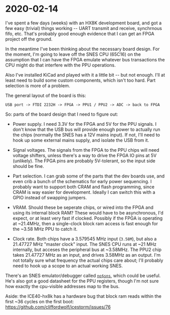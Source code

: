# 2020-02-14

I've spent a few days (weeks) with an HX8K development board, and got a few
easy (trivial) things working -- UART transmit and receive, synchrnous fifo,
etc. That's probably good enough evidence that I can get an FPGA project off
the ground.

In the meantime I've been thinking about the necessary board design. For the moment, I'm going to leave off the SNES CPU (65C16) on the assumption that I can have the FPGA emulate whatever bus transactions the CPU might do that interfere with the PPU operations.

Also I've installed KiCad and played with it a little bit -- but not enough.
I'll at least need to build some custom components, which isn't too hard.
Part selection is more of a problem.

The general layout of the board is this:

```none
USB port -> FTDI 2232H -> FPGA -> PPU1 / PPU2 -> ADC -> back to FPGA
```

So: parts of the board design that I need to figure out:

* Power supply. I need 3.3V for the FPGA and 5V for the PPU signals. I don't
  know that the USB bus will provide enough power to actually run the chips
  (normally the SNES has a 12V mains input). If not, I'll need to hook up some
  external mains supply, and isolate the USB from it.

* Signal voltages. The signals from the FPGA to the PPU chips will need
  voltage shifters, unless there's a way to drive the FPGA IO pins at 5V
  (unlikely). The FPGA pins are probably 5V-tolerant, so the input side should
  be fine.

* Part selection. I can grab some of the parts that the dev boards use, and
  even crib a bunch of the schematics for early power sequencing. I probably
  want to support both CRAM and flash programming, since CRAM is way easier for
  development. Ideally I can switch this with a GPIO instead of swapping
  jumpers.

* VRAM. Should these be seperate chips, or wired into the FPGA and using its
  internal block RAM?  These would have to be asynchronous, I'd expect, or at
  least very fast if clocked.  Possibly if the FPGA is operating at ~21.4MHz,
  then a single-clock block ram access is fast enough for the ~3.58 MHz PPU to
  catch it.

* Clock rate. Both chips have a 3.579545 MHz input (`3.58M`), but also a
  21.47727 MHz "master clock" input. The SNES CPU runs at ~21 MHz internally,
  but acceses the peripheral bus at ~3.58MHz. The PPU2 chip takes 21.47727 MHz
  as an input, and drives 3.58MHz as an output. I'm not totally sure what
  frequency the actual chips care about; I'll probably need to hook up a scope
  to an actual working SNES.

There's an SNES emulator/debugger called
[`no$sns`](https://problemkaputt.de/sns.htm), which could be useful.  He's also
got a good datasheet for the PPU registers, though I'm not sure how exactly the
cpu-visible addresses map to the bus.

Aside: the ICE40-hx8k has a hardware bug that block ram reads within the first
~36 cycles on the first boot: https://github.com/cliffordwolf/icestorm/issues/76
